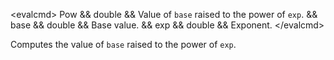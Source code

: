 \<evalcmd\> Pow && double && Value of `base` raised to the power of `exp`. && base && double && Base value. && exp && double && Exponent. \</evalcmd\>

Computes the value of `base` raised to the power of `exp`.
